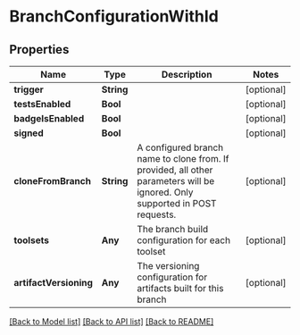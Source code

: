 # BranchConfigurationWithId

## Properties
Name | Type | Description | Notes
------------ | ------------- | ------------- | -------------
**trigger** | **String** |  | [optional] 
**testsEnabled** | **Bool** |  | [optional] 
**badgeIsEnabled** | **Bool** |  | [optional] 
**signed** | **Bool** |  | [optional] 
**cloneFromBranch** | **String** | A configured branch name to clone from. If provided, all other parameters will be ignored. Only supported in POST requests. | [optional] 
**toolsets** | **Any** | The branch build configuration for each toolset | [optional] 
**artifactVersioning** | **Any** | The versioning configuration for artifacts built for this branch | [optional] 

[[Back to Model list]](../README.md#documentation-for-models) [[Back to API list]](../README.md#documentation-for-api-endpoints) [[Back to README]](../README.md)


